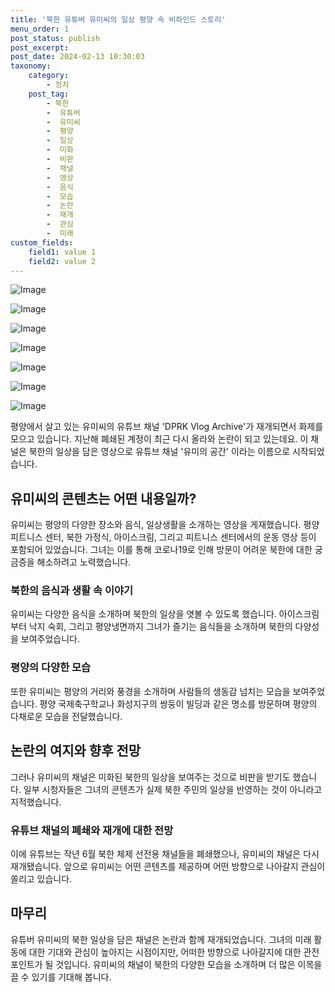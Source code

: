 ```yaml
---
title: '북한 유튜버 유미씨의 일상 평양 속 비하인드 스토리'
menu_order: 1
post_status: publish
post_excerpt: 
post_date: 2024-02-13 10:30:03
taxonomy:
    category:
        - 정치
    post_tag:
        - 북한
        -  유튜버
        -  유미씨
        -  평양
        -  일상
        -  미화
        -  비판
        -  채널
        -  영상
        -  음식
        -  모습
        -  논란
        -  재개
        -  관심
        -  미래
custom_fields:
    field1: value 1
    field2: value 2
---
```


![Image](https://imgnews.pstatic.net/image/005/2024/02/13/2024021305353039158_1707770130_0019157266_20240213061001352.jpg?type=w647)

![Image](https://imgnews.pstatic.net/image/005/2024/02/13/2024021305460439160_1707770764_0019157266_20240213061001355.jpg?type=w647)

![Image](https://imgnews.pstatic.net/image/005/2024/02/13/2024021305480239161_1707770882_0019157266_20240213061001359.jpg?type=w647)

![Image](https://imgnews.pstatic.net/image/005/2024/02/13/2024021305482939162_1707770909_0019157266_20240213061001362.jpg?type=w647)

![Image](https://imgnews.pstatic.net/image/005/2024/02/13/2024021305490139163_1707770941_0019157266_20240213061001365.jpg?type=w647)

![Image](https://imgnews.pstatic.net/image/005/2024/02/13/2024021305493839164_1707770978_0019157266_20240213061001369.jpg?type=w647)

![Image](https://imgnews.pstatic.net/image/005/2024/02/13/2024021305512639165_1707771087_0019157266_20240213061001373.jpg?type=w647)

평양에서 살고 있는 유미씨의 유튜브 채널 'DPRK Vlog Archive'가 재개되면서 화제를 모으고 있습니다. 지난해 폐쇄된 계정이 최근 다시 올라와 논란이 되고 있는데요. 이 채널은 북한의 일상을 담은 영상으로 유튜브 채널 '유미의 공간' 이라는 이름으로 시작되었습니다.
## 유미씨의 콘텐츠는 어떤 내용일까?
유미씨는 평양의 다양한 장소와 음식, 일상생활을 소개하는 영상을 게재했습니다. 평양 피트니스 센터, 북한 가정식, 아이스크림, 그리고 피트니스 센터에서의 운동 영상 등이 포함되어 있었습니다. 그녀는 이를 통해 코로나19로 인해 방문이 어려운 북한에 대한 궁금증을 해소하려고 노력했습니다.
### 북한의 음식과 생활 속 이야기
유미씨는 다양한 음식을 소개하며 북한의 일상을 엿볼 수 있도록 했습니다. 아이스크림부터 낙지 숙회, 그리고 평양냉면까지 그녀가 즐기는 음식들을 소개하며 북한의 다양성을 보여주었습니다.
### 평양의 다양한 모습
또한 유미씨는 평양의 거리와 풍경을 소개하며 사람들의 생동감 넘치는 모습을 보여주었습니다. 평양 국제축구학교나 화성지구의 쌍둥이 빌딩과 같은 명소를 방문하며 평양의 다채로운 모습을 전달했습니다.
## 논란의 여지와 향후 전망
그러나 유미씨의 채널은 미화된 북한의 일상을 보여주는 것으로 비판을 받기도 했습니다. 일부 시청자들은 그녀의 콘텐츠가 실제 북한 주민의 일상을 반영하는 것이 아니라고 지적했습니다. 
### 유튜브 채널의 폐쇄와 재개에 대한 전망
이에 유튜브는 작년 6월 북한 체제 선전용 채널들을 폐쇄했으나, 유미씨의 채널은 다시 재개됐습니다. 앞으로 유미씨는 어떤 콘텐츠를 제공하며 어떤 방향으로 나아갈지 관심이 쏠리고 있습니다.
## 마무리
유튜버 유미씨의 북한 일상을 담은 채널은 논란과 함께 재개되었습니다. 그녀의 미래 활동에 대한 기대와 관심이 높아지는 시점이지만, 어떠한 방향으로 나아갈지에 대한 관전 포인트가 될 것입니다. 유미씨의 채널이 북한의 다양한 모습을 소개하며 더 많은 이목을 끌 수 있기를 기대해 봅니다.
